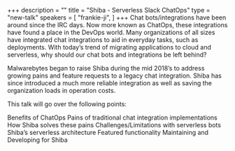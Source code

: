 +++
description = ""
title = "Shiba - Serverless Slack ChatOps"
type = "new-talk"
speakers = [
        "frankie-ji",
]
+++
Chat bots/integrations have been around since the IRC days. Now more known as ChatOps, these integrations have found a place in the DevOps world. Many organizations of all sizes have integrated chat integrations to aid in everyday tasks, such as deployments. With today’s trend of migrating applications to cloud and serverless, why should our chat bots and integrations be left behind?

Malwarebytes began to raise Shiba during the mid 2018’s to address growing pains and feature requests to a legacy chat integration. Shiba has since introduced a much more reliable integration as well as saving the organization loads in operation costs.

This talk will go over the following points:

Benefits of ChatOps
Pains of traditional chat integration implementations
How Shiba solves these pains
Challenges/Limitations with serverless bots
Shiba’s serverless architecture
Featured functionality
Maintaining and Developing for Shiba